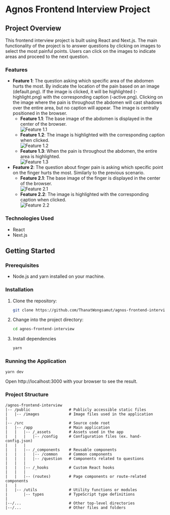 # Agnos Frontend Interview Project

## Project Overview

This frontend interview project is built using React and Next.js. The main functionality of the project is to answer questions by clicking on images to select the most painful points. Users can click on the images to indicate areas and proceed to the next question.

### Features

- **Feature 1**: The question asking which specific area of the abdomen hurts the most. By indicate the location of the pain based on an image (default.png). If the image is clicked, it will be highlighted (-highlight.png) with the corresponding caption (-active.png). Clicking on the image where the pain is throughout the abdomen will cast shadows over the entire area, but no caption will appear. The image is centrally positioned in the browser.
  - **Feature 1.1**: The base image of the abdomen is displayed in the center of the browser.<br/>
    ![Feature 1.1](https://media.discordapp.net/attachments/1142427929427574816/1198334362144481280/agnos-frontend-interview.vercel.app_.png)
  - **Feature 1.2**: The image is highlighted with the corresponding caption when clicked.<br/>
    ![Feature 1.2](https://media.discordapp.net/attachments/1142427929427574816/1198334360873607168/agnos-frontend-interview.vercel.app__1.png)
  - **Feature 1.3**: When the pain is throughout the abdomen, the entire area is highlighted.<br/>
    ![Feature 1.3](https://media.discordapp.net/attachments/1142427929427574816/1198338932128108594/agnos-frontend-interview.vercel.app__4.png)
- **Feature 2**: The question about finger pain is asking which specific point on the finger hurts the most. Similarly to the previous scenario.
  - **Feature 2.1**: The base image of the finger is displayed in the center of the browser.<br/>
    ![Feature 2.1](https://media.discordapp.net/attachments/1142427929427574816/1198334361322410045/agnos-frontend-interview.vercel.app__2.png)
  - **Feature 2.2**: The image is highlighted with the corresponding caption when clicked.<br/>
    ![Feature 2.2](https://media.discordapp.net/attachments/1142427929427574816/1198334361674727565/agnos-frontend-interview.vercel.app__3.png)

### Technologies Used

- React
- Next.js

## Getting Started

### Prerequisites

- Node.js and yarn installed on your machine.

### Installation

1. Clone the repository:

   ```bash
   git clone https://github.com/ThanatWongsamut/agnos-frontend-interview
   ```

2. Change into the project directory:

   ```bash
   cd agnos-frontend-interview
   ```

3. Install dependencies

   ```bash
   yarn
   ```

### Running the Application

```bash
yarn dev
```

Open http://localhost:3000 with your browser to see the result.

### Project Structure

```
/agnos-frontend-interview
|-- /public                 # Publicly accessible static files
|   |-- /images             # Image files used in the application
|
|-- /src                    # Source code root
|   |-- /app                # Main application
|   |   |-- /_assets        # Assets used in the app
|   |   |   |-- /config     # Configuration files (ex. hand-config.json)
|   |   |
|   |   |-- /_components    # Reusable components
|   |   |   |-- /common     # Common components
|   |   |   |-- /question   # Components related to questions
|   |   |
|   |   |-- /_hooks         # Custom React hooks
|   |   |
|   |   |-- (routes)        # Page components or route-related components
|   |
|   |-- /utils              # Utility functions or modules
|       |-- types           # TypeScript type definitions
|
|--/...                     # Other top-level directories
|--/...                     # Other files and folders
```
